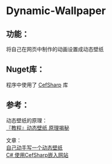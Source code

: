 # Dynamic-Wallpaper  
## 功能：
将自己在网页中制作的动画设置成动态壁纸

## Nuget库：  
程序中使用了 [CefSharp](https://www.nuget.org/packages/CefSharp.WinForms/) 库  
  
## 参考：  
动态壁纸的原理：  
[『教程』动态壁纸 原理揭秘](https://www.bilibili.com/video/BV1HZ4y1978a/?spm_id_from=333.1007.top_right_bar_window_history.content.click&vd_source=4fe70bc90b3c86ea53adef63b7e185c3)  
  
文章：  
[自己动手写一个动态壁纸](https://zhuanlan.zhihu.com/p/462031496)  
[C# 使用CefSharp嵌入网站](https://blog.csdn.net/swjian1997/article/details/97998165)  
